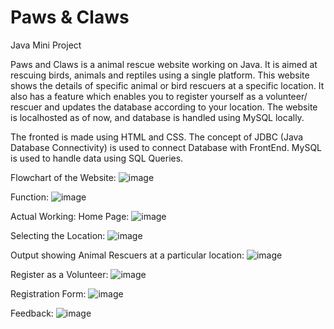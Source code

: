 # Paws & Claws
Java Mini Project

Paws and Claws is a animal rescue website working on Java. It is aimed at rescuing birds, animals and reptiles using a single platform. This website shows the details of specific animal or bird rescuers at a specific location. It also has a feature which enables you to register yourself as a volunteer/ rescuer and updates the database according to your location. 
The website is localhosted as of now, and database is handled using MySQL locally.

The fronted is made using HTML and CSS.
The concept of JDBC (Java Database Connectivity) is used to connect Database with FrontEnd.
MySQL is used to handle data using SQL Queries.

Flowchart of the Website:
![image](https://user-images.githubusercontent.com/119444881/235306574-f4f31bc1-3c9b-4011-a327-6f041cd6cfe0.png)

Function:
![image](https://user-images.githubusercontent.com/119444881/235306689-ef894f29-c81e-463d-abb4-0e6af97b79df.png)

Actual Working:
Home Page:
![image](https://user-images.githubusercontent.com/119444881/235307181-be16a907-bc81-4ecd-8adb-714184279fc9.png)

Selecting the Location:
![image](https://user-images.githubusercontent.com/119444881/235307286-ebb4f024-53cd-443b-8d4a-2c0481ad5967.png)

Output showing Animal Rescuers at a particular location:
![image](https://user-images.githubusercontent.com/119444881/235307916-7471b6b6-5ee1-4884-847b-85c206dea703.png)

Register as a Volunteer:
![image](https://user-images.githubusercontent.com/119444881/235307949-e60807da-3017-45ce-8817-4304fb19f6a5.png)

Registration Form:
![image](https://user-images.githubusercontent.com/119444881/235307975-092f4ea5-e4c5-4aea-be74-8154d6f736d4.png)

Feedback:
![image](https://user-images.githubusercontent.com/119444881/235308009-25fecfab-aba8-4c34-9dc8-65c8e07e9131.png)



